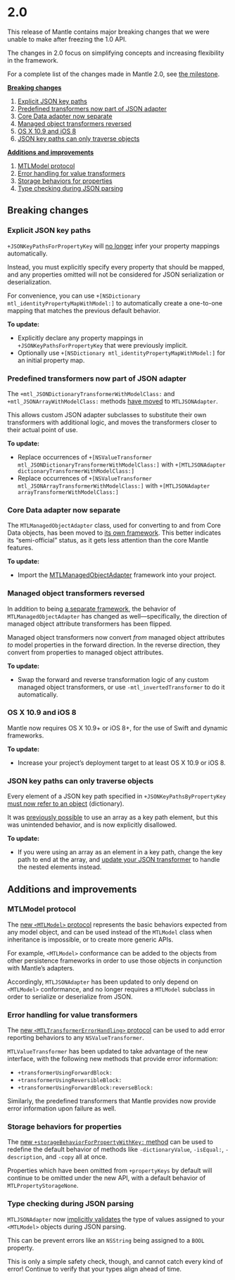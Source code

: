 # 2.0

This release of Mantle contains major breaking changes that we were unable to
make after freezing the 1.0 API.

The changes in 2.0 focus on simplifying concepts and increasing flexibility in
the framework.

For a complete list of the changes made in Mantle 2.0, see [the
milestone](https://github.com/Mantle/Mantle/issues?q=milestone%3A2.0+is%3Aclosed).

**[Breaking changes](#breaking-changes)**

 1. [Explicit JSON key paths](#explicit-json-key-paths)
 1. [Predefined transformers now part of JSON adapter](#predefined-transformers-now-part-of-json-adapter)
 1. [Core Data adapter now separate](#core-data-adapter-now-separate)
 1. [Managed object transformers reversed](#managed-object-transformers-reversed)
 1. [OS X 10.9 and iOS 8](#os-x-109-and-ios-8)
 1. [JSON key paths can only traverse objects](#json-key-paths-can-only-traverse-objects)

**[Additions and improvements](#additions-and-improvements)**

 1. [MTLModel protocol](#mtlmodel-protocol)
 1. [Error handling for value transformers](#error-handling-for-value-transformers)
 1. [Storage behaviors for properties](#storage-behaviors-for-properties)
 1. [Type checking during JSON parsing](#type-checking-during-json-parsing)

## Breaking changes

### Explicit JSON key paths

`+JSONKeyPathsForPropertyKey` will [no
longer](https://github.com/Mantle/Mantle/pull/170) infer your property mappings
automatically.

Instead, you must explicitly specify every property that should
be mapped, and any properties omitted will not be considered for JSON
serialization or deserialization.

For convenience, you can use `+[NSDictionary mtl_identityPropertyMapWithModel:]`
to automatically create a one-to-one mapping that matches the previous default
behavior.

**To update:**

 * Explicitly declare any property mappings in `+JSONKeyPathsForPropertyKey`
   that were previously implicit.
 * Optionally use `+[NSDictionary mtl_identityPropertyMapWithModel:]` for an
   initial property map.

### Predefined transformers now part of JSON adapter

The `+mtl_JSONDictionaryTransformerWithModelClass:` and
`+mtl_JSONArrayWithModelClass:` methods [have
moved](https://github.com/Mantle/Mantle/pull/474) to `MTLJSONAdapter`.

This allows custom JSON adapter subclasses to substitute their own transformers
with additional logic, and moves the transformers closer to their actual point
of use.

**To update:**

 * Replace occurrences of `+[NSValueTransformer
   mtl_JSONDictionaryTransformerWithModelClass:]` with `+[MTLJSONAdapter
   dictionaryTransformerWithModelClass:]`
 * Replace occurrences of `+[NSValueTransformer
   mtl_JSONArrayTransformerWithModelClass:]` with `+[MTLJSONAdapter
   arrayTransformerWithModelClass:]`

### Core Data adapter now separate

The `MTLManagedObjectAdapter` class, used for converting to and from Core Data
objects, has been moved to [its own
framework](https://github.com/Mantle/MTLManagedObjectAdapter). This better
indicates its “semi-official” status, as it gets less attention than the core
Mantle features.

**To update:**

 * Import the
   [MTLManagedObjectAdapter](https://github.com/Mantle/MTLManagedObjectAdapter)
   framework into your project.

### Managed object transformers reversed

In addition to being [a separate framework](#core-data-adapter-now-separate),
the behavior of `MTLManagedObjectAdapter` has changed as well—specifically, the
direction of managed object attribute transformers has been flipped.

Managed object transformers now convert _from_ managed object attributes _to_
model properties in the forward direction. In the reverse direction, they
convert from properties to managed object attributes.

**To update:**

 * Swap the forward and reverse transformation logic of any custom managed
   object transformers, or use `-mtl_invertedTransformer` to do it
   automatically.

### OS X 10.9 and iOS 8

Mantle now requires OS X 10.9+ or iOS 8+, for the use of Swift and dynamic
frameworks.

**To update:**

 * Increase your project’s deployment target to at least OS X 10.9 or iOS 8.

### JSON key paths can only traverse objects

Every element of a JSON key path specified in `+JSONKeyPathsByPropertyKey` [must
now refer to an object](https://github.com/Mantle/Mantle/pull/275) (dictionary).

It was [previously possible](https://github.com/Mantle/Mantle/issues/257) to use
an array as a key path element, but this was unintended behavior, and is now
explicitly disallowed.

**To update:**

 * If you were using an array as an element in a key path, change the key path
   to end at the array, and [update your JSON transformer](https://github.com/Mantle/Mantle/issues/257#issuecomment-36846503)
   to handle the nested elements instead.

## Additions and improvements

### MTLModel protocol

The [new `<MTLModel>` protocol](https://github.com/Mantle/Mantle/pull/219) represents the basic behaviors expected from any
model object, and can be used instead of the `MTLModel` class when inheritance
is impossible, or to create more generic APIs.

For example, `<MTLModel>` conformance can be added to the objects from other
persistence frameworks in order to use those objects in conjunction with
Mantle’s adapters.

Accordingly, `MTLJSONAdapter` has been updated to only depend on `<MTLModel>`
conformance, and no longer requires a `MTLModel` subclass in order to serialize
or deserialize from JSON.

### Error handling for value transformers

The [new `<MTLTransformerErrorHandling>`
protocol](https://github.com/Mantle/Mantle/pull/153) can be used to add error
reporting behaviors to any `NSValueTransformer`.

`MTLValueTransformer` has been updated to take advantage of the new interface,
with the following new methods that provide error information:

 * `+transformerUsingForwardBlock:`
 * `+transformerUsingReversibleBlock:`
 * `+transformerUsingForwardBlock:reverseBlock:`

Similarly, the predefined transformers that Mantle provides now provide error
information upon failure as well.

### Storage behaviors for properties

The [new `+storageBehaviorForPropertyWithKey:`
method](https://github.com/Mantle/Mantle/pull/210) can be used to redefine the
default behavior of methods like `-dictionaryValue`, `-isEqual:`,
`-description`, and `-copy` all at once.

Properties which have been omitted from `+propertyKeys` by default will continue
to be omitted under the new API, with a default behavior of
`MTLPropertyStorageNone`.

### Type checking during JSON parsing

`MTLJSONAdapter` now [implicitly
validates](https://github.com/Mantle/Mantle/pull/251) the type of values
assigned to your `<MTLModel>` objects during JSON parsing.

This can be prevent errors like an `NSString` being assigned to a `BOOL`
property.

This is only a simple safety check, though, and cannot catch every kind of
error! Continue to verify that your types align ahead of time.
